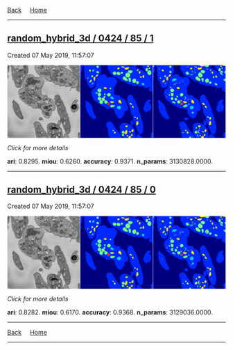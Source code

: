 
[Back](..)&nbsp;&nbsp;&nbsp;&nbsp;&nbsp;[Home](https://leapmanlab.github.io/snapshots)

---

<div class="summary"><a href="1"><h2>random_hybrid_3d / 0424 / 85 / 1</h2></a><p>Created 07 May 2019, 11:57:07
</p><a href="1"><img src="1/media/summary.png" align="center"></a><p>
<i>Click for more details</i>
</p></div>

**ari**: 0.8295. **miou**: 0.6260. **accuracy**: 0.9371. **n_params**: 3130828.0000. 

---

<div class="summary"><a href="0"><h2>random_hybrid_3d / 0424 / 85 / 0</h2></a><p>Created 07 May 2019, 11:57:07
</p><a href="0"><img src="0/media/summary.png" align="center"></a><p>
<i>Click for more details</i>
</p></div>

**ari**: 0.8282. **miou**: 0.6170. **accuracy**: 0.9368. **n_params**: 3129036.0000. 

---

[Back](..)&nbsp;&nbsp;&nbsp;&nbsp;&nbsp;[Home](https://leapmanlab.github.io/snapshots)

---